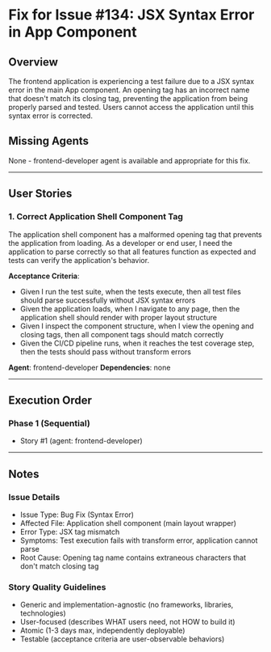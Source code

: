 # Fix for Issue #134: JSX Syntax Error in App Component

## Overview
The frontend application is experiencing a test failure due to a JSX syntax error in the main App component. An opening tag has an incorrect name that doesn't match its closing tag, preventing the application from being properly parsed and tested. Users cannot access the application until this syntax error is corrected.

## Missing Agents
None - frontend-developer agent is available and appropriate for this fix.

---

## User Stories

### 1. Correct Application Shell Component Tag
The application shell component has a malformed opening tag that prevents the application from loading. As a developer or end user, I need the application to parse correctly so that all features function as expected and tests can verify the application's behavior.

**Acceptance Criteria**:
- Given I run the test suite, when the tests execute, then all test files should parse successfully without JSX syntax errors
- Given the application loads, when I navigate to any page, then the application shell should render with proper layout structure
- Given I inspect the component structure, when I view the opening and closing tags, then all component tags should match correctly
- Given the CI/CD pipeline runs, when it reaches the test coverage step, then the tests should pass without transform errors

**Agent**: frontend-developer
**Dependencies**: none

---

## Execution Order

### Phase 1 (Sequential)
- Story #1 (agent: frontend-developer)

---

## Notes

### Issue Details
- Issue Type: Bug Fix (Syntax Error)
- Affected File: Application shell component (main layout wrapper)
- Error Type: JSX tag mismatch
- Symptoms: Test execution fails with transform error, application cannot parse
- Root Cause: Opening tag name contains extraneous characters that don't match closing tag

### Story Quality Guidelines
- Generic and implementation-agnostic (no frameworks, libraries, technologies)
- User-focused (describes WHAT users need, not HOW to build it)
- Atomic (1-3 days max, independently deployable)
- Testable (acceptance criteria are user-observable behaviors)
